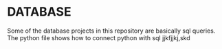 # DATABASE

Some of the database projects in this repository are basically sql queries.<br />
The python file shows how to connect python with sql
jjkfjjkj,skd
